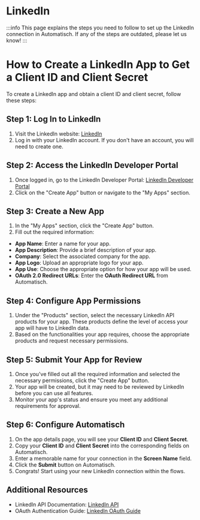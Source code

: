 # LinkedIn

:::info
This page explains the steps you need to follow to set up the LinkedIn connection in Automatisch. If any of the steps are outdated, please let us know!
:::

# How to Create a LinkedIn App to Get a Client ID and Client Secret

To create a LinkedIn app and obtain a client ID and client secret, follow these steps:

## Step 1: Log In to LinkedIn
1. Visit the LinkedIn website: [LinkedIn](https://www.linkedin.com)
1. Log in with your LinkedIn account. If you don't have an account, you will need to create one.

## Step 2: Access the LinkedIn Developer Portal
1. Once logged in, go to the LinkedIn Developer Portal: [LinkedIn Developer Portal](https://www.linkedin.com/developers)
1. Click on the "Create App" button or navigate to the "My Apps" section.

## Step 3: Create a New App
1. In the "My Apps" section, click the "Create App" button.
1. Fill out the required information:
  - **App Name**: Enter a name for your app.
  - **App Description**: Provide a brief description of your app.
  - **Company**: Select the associated company for the app.
  - **App Logo**: Upload an appropriate logo for your app.
  - **App Use**: Choose the appropriate option for how your app will be used.
  - **OAuth 2.0 Redirect URLs**: Enter the **OAuth Redirect URL** from Automatisch.

## Step 4: Configure App Permissions
1. Under the "Products" section, select the necessary LinkedIn API products for your app. These products define the level of access your app will have to LinkedIn data.
1. Based on the functionalities your app requires, choose the appropriate products and request necessary permissions.

## Step 5: Submit Your App for Review
1. Once you've filled out all the required information and selected the necessary permissions, click the "Create App" button.
1. Your app will be created, but it may need to be reviewed by LinkedIn before you can use all features.
1. Monitor your app's status and ensure you meet any additional requirements for approval.

## Step 6: Configure Automatisch
1. On the app details page, you will see your **Client ID** and **Client Secret**.
1. Copy your **Client ID** and **Client Secret** into the corresponding fields on Automatisch.
1. Enter a memorable name for your connection in the **Screen Name** field.
1. Click the **Submit** button on Automatisch.
1. Congrats! Start using your new LinkedIn connection within the flows.

## Additional Resources
- LinkedIn API Documentation: [LinkedIn API](https://docs.microsoft.com/en-us/linkedin/)
- OAuth Authentication Guide: [LinkedIn OAuth Guide](https://docs.microsoft.com/en-us/linkedin/shared/authentication/authentication?context=linkedin/context)
